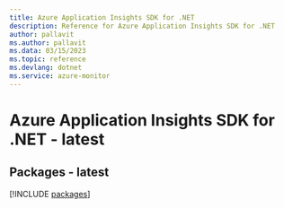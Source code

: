 ```yaml
---
title: Azure Application Insights SDK for .NET
description: Reference for Azure Application Insights SDK for .NET
author: pallavit
ms.author: pallavit
ms.data: 03/15/2023
ms.topic: reference
ms.devlang: dotnet
ms.service: azure-monitor
---
```

# Azure Application Insights SDK for .NET - latest
## Packages - latest
[!INCLUDE [packages](application-insights-index.md)]